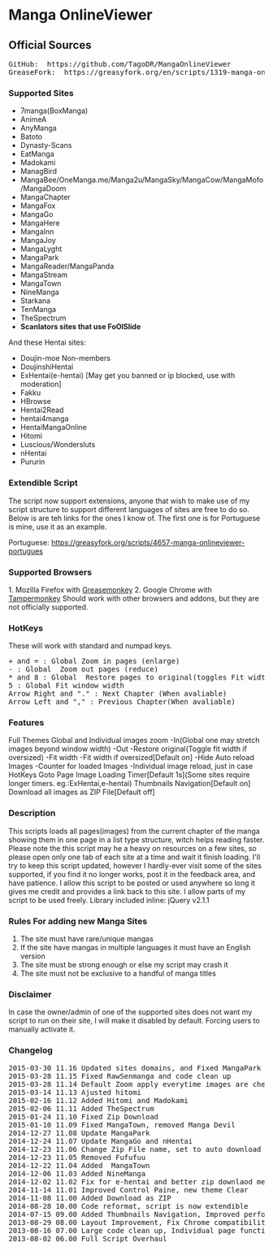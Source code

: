 <h1>Manga OnlineViewer</h1>
<h2>Official Sources</h2>
<pre>
GitHub:  https://github.com/TagoDR/MangaOnlineViewer
GreaseFork:  https://greasyfork.org/en/scripts/1319-manga-onlineviewer
</pre>

<h3>Supported Sites</h3>
<ul><li>7manga(BoxManga)</li>
<li>AnimeA</li>
<li>AnyManga</li>
<li>Batoto</li>
<li>Dynasty-Scans</li>
<li>EatManga</li>
<li>Madokami</li>
<li>ManagBird</li>
<li>MangaBee/OneManga.me/Manga2u/MangaSky/MangaCow/MangaMofo/MangaDoom</li>
<li>MangaChapter</li>
<li>MangaFox</li>
<li>MangaGo</li>
<li>MangaHere</li>
<li>MangaInn</li>
<li>MangaJoy</li>
<li>MangaLyght</li>
<li>MangaPark</li>
<li>MangaReader/MangaPanda</li>
<li>MangaStream</li>
<li>MangaTown</li>
<li>NineManga</li>
<li>Starkana</li>
<li>TenManga</li>
<li>TheSpectrum</li>
<li><b>Scanlators sites that use FoOlSlide</b></li></ul>
And these Hentai sites:
<ul><li>Doujin-moe Non-members</li>
<li>DoujinshiHentai</li>
<li>ExHentai(e-hentai) [May get you banned or ip blocked, use with moderation]</li>
<li>Fakku</li>
<li>HBrowse</li>
<li>Hentai2Read</li>
<li>hentai4manga</li>
<li>HentaiMangaOnline</li>
<li>Hitomi</li>
<li>Luscious/Wondersluts</li>
<li>nHentai</li>
<li>Pururin</li></ul>

<h3>Extendible Script</h3>
The script now support extensions, anyone that wish to make use of my script structure to support different languages of sites are free to do so. Below is are teh links for the ones I know of. The first one is for Portuguese is mine, use it as an example.

Portuguese: https://greasyfork.org/scripts/4657-manga-onlineviewer-portugues

<h3>Supported Browsers</h3>
1. Mozilla Firefox with <a href="https://addons.mozilla.org/en-US/firefox/addon/greasemonkey/">Greasemonkey</a>
2. Google Chrome with <a href="https://chrome.google.com/webstore/detail/tampermonkey/dhdgffkkebhmkfjojejmpbldmpobfkfo?hl=en">Tampermonkey</a>
Should work with other browsers and addons, but they are not officially supported.


<h3>HotKeys</h3>These will work with standard and numpad keys.
<pre>
+ and = : Global Zoom in pages (enlarge)
- : Global  Zoom out pages (reduce)
* and 8 : Global  Restore pages to original(toggles Fit width if oversized)
5 : Global Fit window width
Arrow Right and "." : Next Chapter (When avaliable)
Arrow Left and "," : Previous Chapter(When avaliable)
</pre>

<h3>Features</h3>Full Themes
Global and Individual images zoom
-In(Global one may stretch images beyond window width)
-Out
-Restore original(Toggle fit width if oversized)
-Fit width
-Fit width if oversized[Default on]
-Hide
Auto reload Images
-Counter for loaded Images
-Individual image reload, just in case
HotKeys
Goto Page
Image Loading Timer[Default 1s](Some sites require longer timers. eg.:ExHentai,e-hentai)
Thumbnails Navigation[Default on]
Download all images as ZIP File[Default off]

<h3>Description</h3>This scripts loads all pages(images) from the current chapter of the manga showing them in one page in a list type structure, witch helps reading faster.
Please note the this script may he a heavy on resources on a few sites, so please open only one tab of each site at a time and wait it finish loading.
I'll try to keep this script updated, however I hardly-ever visit some of the sites supported, if you find it no longer works, post it in the feedback area, and have patience.
I allow this script to be posted or used anywhere so long it gives me credit and provides a link back to this site. I allow parts of my script to be used freely.
Library included inline: jQuery v2.1.1

<h3>Rules For adding new Manga Sites</h3><ol><li>The site must have rare/unique mangas</li>
<li>If the site have mangas in multiple languages it must have an English version</li>
<li>The site must be strong enough or else my script may crash it</li>
<li>The site must not be exclusive to a handful of manga titles</li></ol>

<h3>Disclaimer</h3>In case the owner/admin of one of the supported sites does not want my script to run on their site, I will make it disabled by default. Forcing users to manually activate it.

<h3>Changelog</h3>
<pre>
2015-03-30 11.16 Updated sites domains, and Fixed MangaPark
2015-03-28 11.15 Fixed RawSenmanga and code clean up
2015-03-28 11.14 Default Zoom apply everytime images are checked for loaded
2015-03-14 11.13 Ajusted hitomi
2015-02-16 11.12 Added Hitomi and Madokami
2015-02-06 11.11 Added TheSpectrum
2015-01-24 11.10 Fixed Zip Download
2015-01-10 11.09 Fixed MangaTown, removed Manga Devil
2014-12-27 11.08 Update MangaPark
2014-12-24 11.07 Update MangaGo and nHentai
2014-12-23 11.06 Change Zip File name, set to auto download
2014-12-23 11.05 Removed Fufufuu
2014-12-22 11.04 Added  MangaTown
2014-12-06 11.03 Added NineManga
2014-12-02 11.02 Fix for e-hentai and better zip downlaod message
2014-11-14 11.01 Improved Control Paine, new theme Clear
2014-11-08 11.00 Added Download as ZIP
2014-08-28 10.00 Code reformat, script is now extendible
2014-07-15 09.00 Added Thumbnails Navigation, Improved performance
2013-08-29 08.00 Layout Improvement, Fix Chrome compatibility, Improved Zoom
2013-08-16 07.00 Large code clean up, Individual page functions
2013-08-02 06.00 Full Script Overhaul
</pre>
